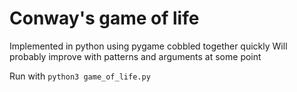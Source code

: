 # Conway's game of life
Implemented in python using pygame cobbled together quickly
Will probably improve with patterns and arguments at some point

Run with 
`python3 game_of_life.py`
